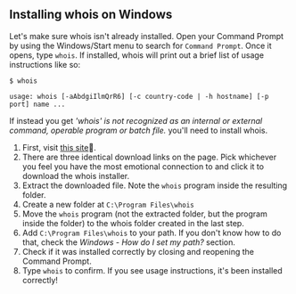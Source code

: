 ## Installing whois on Windows

Let's make sure whois isn't already installed. Open your Command Prompt by using the Windows/Start menu to search for `Command Prompt`. Once it opens, type `whois`. If installed, whois will print out a brief list of usage instructions like so:

```shell
$ whois

usage: whois [-aAbdgiIlmQrR6] [-c country-code | -h hostname] [-p port] name ...
```

If instead you get _'whois' is not recognized as an internal or external command, operable program or batch file._ you'll need to install whois.

1. First, visit [this site](https://technet.microsoft.com/en-us/sysinternals/bb897435.aspx?f=255&MSPPError=-2147217396).
2. There are three identical download links on the page. Pick whichever you feel you have the most emotional connection to and click it to download the whois installer.
3. Extract the downloaded file. Note the `whois` program inside the resulting folder.
4. Create a new folder at `C:\Program Files\whois`
5. Move the `whois` program (not the extracted folder, but the program inside the folder) to the whois folder created in the last step.
6. Add `C:\Program Files\whois` to your path. If you don't know how to do that, check the _Windows - How do I set my path?_ section.
7. Check if it was installed correctly by closing and reopening the Command Prompt.
8. Type `whois` to confirm. If you see usage instructions, it's been installed correctly!
